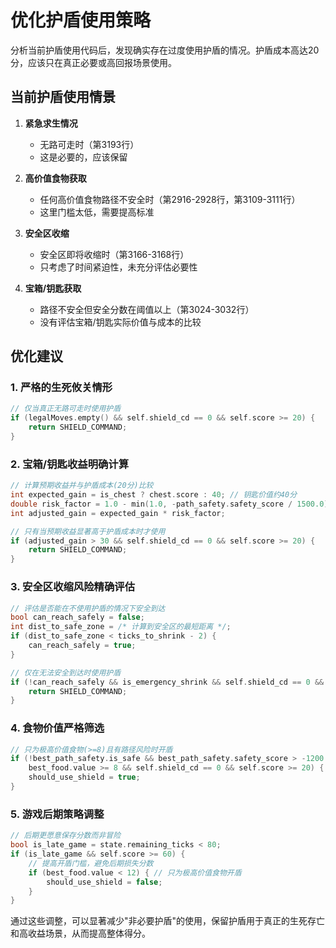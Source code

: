 # 优化护盾使用策略

分析当前护盾使用代码后，发现确实存在过度使用护盾的情况。护盾成本高达20分，应该只在真正必要或高回报场景使用。

## 当前护盾使用情景

1. **紧急求生情况**

   - 无路可走时（第3193行）
   - 这是必要的，应该保留
2. **高价值食物获取**

   - 任何高价值食物路径不安全时（第2916-2928行，第3109-3111行）
   - 这里门槛太低，需要提高标准
3. **安全区收缩**

   - 安全区即将收缩时（第3166-3168行）
   - 只考虑了时间紧迫性，未充分评估必要性
4. **宝箱/钥匙获取**

   - 路径不安全但安全分数在阈值以上（第3024-3032行）
   - 没有评估宝箱/钥匙实际价值与成本的比较

## 优化建议

### 1. 严格的生死攸关情形

```cpp
// 仅当真正无路可走时使用护盾
if (legalMoves.empty() && self.shield_cd == 0 && self.score >= 20) {
    return SHIELD_COMMAND;
}
```

### 2. 宝箱/钥匙收益明确计算

```cpp
// 计算预期收益并与护盾成本(20分)比较
int expected_gain = is_chest ? chest.score : 40; // 钥匙价值约40分
double risk_factor = 1.0 - min(1.0, -path_safety.safety_score / 1500.0);
int adjusted_gain = expected_gain * risk_factor;

// 只有当预期收益显著高于护盾成本时才使用
if (adjusted_gain > 30 && self.shield_cd == 0 && self.score >= 20) {
    return SHIELD_COMMAND;
}
```

### 3. 安全区收缩风险精确评估

```cpp
// 评估是否能在不使用护盾的情况下安全到达
bool can_reach_safely = false;
int dist_to_safe_zone = /* 计算到安全区的最短距离 */;
if (dist_to_safe_zone < ticks_to_shrink - 2) {
    can_reach_safely = true;
}

// 仅在无法安全到达时使用护盾
if (!can_reach_safely && is_emergency_shrink && self.shield_cd == 0 && self.score >= 20) {
    return SHIELD_COMMAND;
}
```

### 4. 食物价值严格筛选

```cpp
// 只为极高价值食物(>=8)且有路径风险时开盾
if (!best_path_safety.is_safe && best_path_safety.safety_score > -1200 && 
    best_food.value >= 8 && self.shield_cd == 0 && self.score >= 20) {
    should_use_shield = true;
}
```

### 5. 游戏后期策略调整

```cpp
// 后期更愿意保存分数而非冒险
bool is_late_game = state.remaining_ticks < 80;
if (is_late_game && self.score >= 60) {
    // 提高开盾门槛，避免后期损失分数
    if (best_food.value < 12) { // 只为极高价值食物开盾
        should_use_shield = false;
    }
}
```

通过这些调整，可以显著减少"非必要护盾"的使用，保留护盾用于真正的生死存亡和高收益场景，从而提高整体得分。
